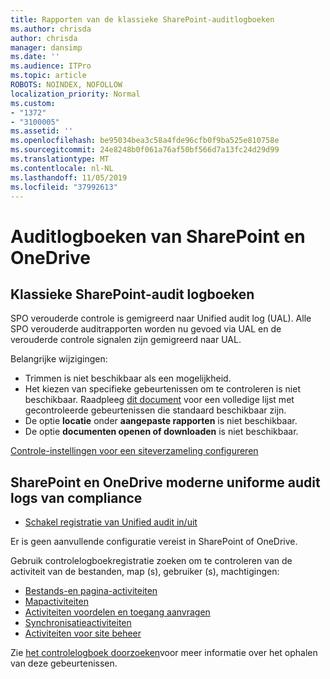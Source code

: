 ```yaml
---
title: Rapporten van de klassieke SharePoint-auditlogboeken
ms.author: chrisda
author: chrisda
manager: dansimp
ms.date: ''
ms.audience: ITPro
ms.topic: article
ROBOTS: NOINDEX, NOFOLLOW
localization_priority: Normal
ms.custom:
- "1372"
- "3100005"
ms.assetid: ''
ms.openlocfilehash: be95034bea3c58a4fde96cfb0f9ba525e810758e
ms.sourcegitcommit: 24e8248b0f061a76af50bf566d7a13fc24d29d99
ms.translationtype: MT
ms.contentlocale: nl-NL
ms.lasthandoff: 11/05/2019
ms.locfileid: "37992613"
---
```

# <a name="sharepoint-and-onedrive-audit-logs"></a>Auditlogboeken van SharePoint en OneDrive

## <a name="sharepoint-classic-audit-logs"></a>Klassieke SharePoint-audit logboeken

SPO verouderde controle is gemigreerd naar Unified audit log (UAL). Alle SPO verouderde auditrapporten worden nu gevoed via UAL en de verouderde controle signalen zijn gemigreerd naar UAL.

Belangrijke wijzigingen:

* Trimmen is niet beschikbaar als een mogelijkheid.
* Het kiezen van specifieke gebeurtenissen om te controleren is niet beschikbaar. Raadpleeg [dit document](https://docs.microsoft.com/office365/securitycompliance/search-the-audit-log-in-security-and-compliance) voor een volledige lijst met gecontroleerde gebeurtenissen die standaard beschikbaar zijn.
* De optie **locatie** onder **aangepaste rapporten** is niet beschikbaar.
* De optie **documenten openen of downloaden** is niet beschikbaar.

[Controle-instellingen voor een siteverzameling configureren](https://support.office.com/article/Configure-audit-settings-for-a-site-collection-A9920C97-38C0-44F2-8BCB-4CF1E2AE22D2)

## <a name="sharepoint-and-onedrive-modern-unified-audit-logs-from-compliance"></a>SharePoint en OneDrive moderne uniforme audit logs van compliance

* [Schakel registratie van Unified audit in/uit](https://docs.microsoft.com/office365/securitycompliance/turn-audit-log-search-on-or-off) 

Er is geen aanvullende configuratie vereist in SharePoint of OneDrive.

Gebruik controlelogboekregistratie zoeken om te controleren van de activiteit van de bestanden, map (s), gebruiker (s), machtigingen:

* [Bestands-en pagina-activiteiten](https://docs.microsoft.com/office365/securitycompliance/search-the-audit-log-in-security-and-compliance)
* [Mapactiviteiten](https://docs.microsoft.com/office365/securitycompliance/search-the-audit-log-in-security-and-compliance#folder-activities)
* [Activiteiten voordelen en toegang aanvragen](https://docs.microsoft.com/office365/securitycompliance/search-the-audit-log-in-security-and-compliance#sharing-and-access-request-activities)
* [Synchronisatieactiviteiten](https://docs.microsoft.com/office365/securitycompliance/search-the-audit-log-in-security-and-compliance#synchronization-activities)
* [Activiteiten voor site beheer](https://docs.microsoft.com/office365/securitycompliance/search-the-audit-log-in-security-and-compliance#site-administration-activities)

Zie [het controlelogboek doorzoeken](https://docs.microsoft.com/office365/securitycompliance/search-the-audit-log-in-security-and-compliance#search-the-audit-log)voor meer informatie over het ophalen van deze gebeurtenissen.

